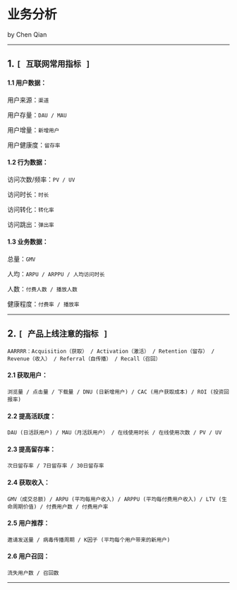 # 业务分析
  by Chen Qian

------------------------------

**1. `[ 互联网常用指标 ]`**    
------------------------------

#### 1.1 用户数据：
   
   用户来源：`渠道`
   
   用户存量：`DAU / MAU`
   
   用户增量：`新增用户`
   
   用户健康度：`留存率` 
    

#### 1.2 行为数据：
    
   访问次数/频率：`PV / UV`
    
   访问时长：`时长`
   
   访问转化：`转化率`
   
   访问跳出：`弹出率`
    
    
#### 1.3 业务数据：

   总量：`GMV`
    
   人均：`ARPU / ARPPU / 人均访问时长`
   
   人数：`付费人数 / 播放人数`
   
   健康程度：`付费率 / 播放率`



------------------------------


**2. `[ 产品上线注意的指标 ]`**    
------------------------------

    AARRRR：Acquisition（获取） / Activation（激活） / Retention（留存） / Revenue（收入） / Referral（自传播） / Recall（召回）

#### 2.1 获取用户：

   `浏览量 / 点击量 / 下载量 / DNU (日新增用户) / CAC (用户获取成本) / ROI (投资回报率)`

#### 2.2 提高活跃度：

   `DAU (日活跃用户) / MAU（月活跃用户） / 在线使用时长 / 在线使用次数 / PV / UV`

#### 2.3 提高留存率：

   `次日留存率 / 7日留存率 / 30日留存率`  

#### 2.4 获取收入：

   `GMV（成交总额) / ARPU (平均每用户收入) / ARPPU (平均每付费用户收入) / LTV (生命周期价值) / 付费用户数 / 付费用户率` 

#### 2.5 用户推荐：

   `邀请发送量 / 病毒传播周期 / K因子 (平均每个用户带来的新用户)` 

#### 2.6 用户召回：

   `流失用户数 / 召回数` 
   


------------------------------








